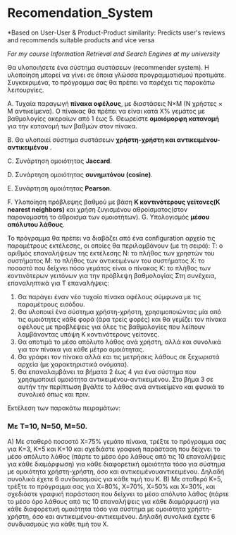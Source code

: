 # Recomendation_System
*Based on User-User &amp; Product-Product similarity: Predicts user's reviews and recommends suitable products and vice versa

*For my course Information Retrieval and Search Engines at my university*

Θα υλοποιήσετε ένα σύστημα συστάσεων (recommender system). Η υλοποίηση μπορεί να
γίνει σε όποια γλώσσα προγραμματισμού προτιμάτε. Συγκεκριμένα, το πρόγραμμα σας θα
πρέπει να παρέχει τις παρακάτω λειτουργίες.

A. Τυχαία παραγωγή **πίνακα οφέλους**, με διαστάσεις Ν×Μ (Ν χρήστες × Μ αντικείμενα). Ο πίνακας θα
πρέπει να είναι κατά Χ% γεμάτος με βαθμολογίες ακεραίων από 1 έως 5. Θεωρείστε **ομοιόμορφη
κατανομή** για την κατανομή των βαθμών στον πίνακα.

B. Θα υλοποιεί σύστημα συστάσεων **χρήστη-χρήστη και αντικειμένου-αντικειμένου** .

C. Συνάρτηση ομοιότητας **Jaccard**.

D. Συνάρτηση ομοιότητας **συνημιτόνου (cosine)**.

E. Συνάρτηση ομοιότητας **Pearson**.

F. Υλοποίηση πρόβλεψης βαθμού με βάση **Κ κοντινότερους γείτονες(K nearest neighbors)** και χρήση ζυγισμένου αθροίσματος(στον παρονομαστή το άθροισμα των ομοιοτήτων).
G. Υπολογισμός **μέσου απόλυτου λάθους**.

Το πρόγραμμα θα πρέπει να διαβάζει από ένα configuration αρχείο τις παραμέτρους
εκτέλεσης, οι οποίες θα περιλαμβάνουν (με τη σειρά):
Τ: ο αριθμός επαναλήψεων της εκτέλεσης
Ν: το πλήθος των χρηστών του συστήματος
Μ: το πλήθος των αντικειμένων του συστήματος
Χ: το ποσοστό που δείχνει πόσο γεμάτος είναι ο πίνακας
Κ: το πλήθος των κοντινότερων γειτόνων για την πρόβλεψη βαθμολογίας
Στη συνέχεια, επαναληπτικά για Τ επαναλήψεις:
1) Θα παράγει έναν νέο τυχαίο πίνακα οφέλους σύμφωνα με τις παραμέτρους εισόδου.
2) Θα υλοποιεί ένα σύστημα χρήστη-χρήστη, χρησιμοποιώντας μία από τις ομοιότητες κάθε
φορά (άρα τρείς φορές) και θα γεμίζει τον πίνακα οφέλους με προβλέψεις για όλες τις
βαθμολογίες που λείπουν λαμβάνοντας υπόψη Κ κοντινότερους γείτονες.
3) Θα αποτιμά το μέσο απόλυτο λάθος ανά χρήστη, αλλά και συνολικά για τον πίνακα για
κάθε μέτρο ομοιότητας.
4) Θα γράφει τον πίνακα αλλά και τις μετρήσεις λάθους σε ξεχωριστά αρχεία (με
χαρακτηριστικά ονόματα).
5) Θα επαναλαμβάνει τα βήματα 2 έως 4 για ένα σύστημα που χρησιμοποιεί ομοιότητα
αντικειμένου-αντικειμένου. Στο βήμα 3 σε αυτήν την περίπτωση βγάλτε το λάθος ανά
αντικείμενο και φυσικά το συνολικό όπως και πριν.


Εκτέλεση των παρακάτω πειραμάτων:
### Με Τ=10, Ν=50, Μ=50.
Α) Με σταθερό ποσοστό Χ=75% γεμάτο πίνακα, τρέξτε το πρόγραμμα σας για Κ=3, Κ=5 και
Κ=10 και σχεδιάστε γραφική παράσταση που δείχνει το μέσο απόλυτο λάθος (πάρτε το
μέσο όρο λάθους από τις 10 επαναλήψεις για κάθε διαμόρφωση) για κάθε διαφορετική
ομοιότητα τόσο για σύστημα με ομοιότητα χρήστη-χρήστη, όσο και αντικειμένουαντικειμένου. Δηλαδή συνολικά έχετε 6 συνδυασμούς για κάθε τιμή του Κ.
Β) Με σταθερό Κ=5, τρέξτε το πρόγραμμα σας για Χ=80%, Χ=70%, Χ=50% και Χ=30%, και
σχεδιάστε γραφική παράσταση που δείχνει το μέσο απόλυτο λάθος (πάρτε το μέσο όρο
λάθους από τις 10 επαναλήψεις για κάθε διαμόρφωση) για κάθε διαφορετική ομοιότητα
τόσο για σύστημα με ομοιότητα χρήστη-χρήστη, όσο και αντικειμένου-αντικειμένου.
Δηλαδή συνολικά έχετε 6 συνδυασμούς για κάθε τιμή του Χ. 
